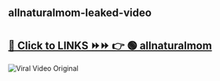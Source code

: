 
 ## allnaturalmom-leaked-video 

# <h2><a href="https://clipsfans.com/allnaturalmom&ref=git">🔗 Click to LINKS ⏩⏩ 👉 🟢 allnaturalmom </a></h2>

<a href="https://clipsfans.com/allnaturalmom&ref=git" rel="nofollow" data-target="animated-image.originalLink"><img src="https://i.ibb.co.com/xMMVF88/686577567.gif" alt="Viral Video Original" style="max-width: 100%; display: inline-block;" data-target="animated-image.originalImage"></a>
